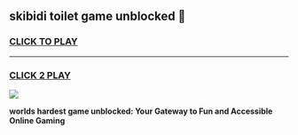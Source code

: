 
## skibidi toilet game unblocked 👋
<h3>
<a href="https://premium.freeplayer.one?title=skibidi_toilet_game_unblocked&ref=12F">CLICK TO PLAY</a></h3>
<hr>

<h3>
<a href="https://premium.freeplayer.one?title=skibidi_toilet_game_unblocked&ref=12F">CLICK 2 PLAY</a>
  
</h3>

<a href="https://premium.freeplayer.one?title=skibidi_toilet_game_unblocked&ref=12F/"><img src="https://clearcache.store/games.png"></a>


**worlds hardest game unblocked: Your Gateway to Fun and Accessible Online Gaming**
